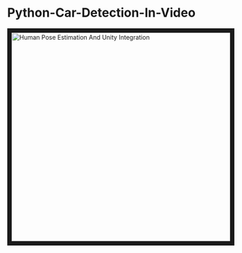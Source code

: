 # Python-Car-Detection-In-Video

<a href="http://www.youtube.com/watch?feature=player_embedded&v=https://youtu.be/NRdlorQAe98
" target="_blank"><img src="http://img.youtube.com/vi/https://youtu.be/NRdlorQAe98/0.jpg" 
alt="Human Pose Estimation And Unity Integration" width="640" height="480" border="10" /></a>
